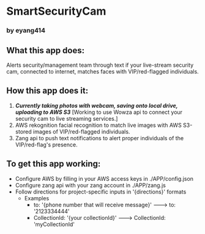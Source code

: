 
# SmartSecurityCam 
### by eyang414

## What this app does:

Alerts security/management team through text if your live-stream security cam, connected to internet, matches faces with VIP/red-flagged individuals.

## How this app does it:
  1. ***Currently taking photos with webcam, saving onto local drive, uploading to AWS S3*** [Working to use Wowza api to connect your security cam to live streaming services.]
  2. AWS rekognition facial recognition to match live images with AWS S3-stored images of VIP/red-flagged individuals.
  3. Zang api to push text notifications to alert proper individuals of the VIP/red-flag's presence.

## To get this app working:

- Configure AWS by filling in your AWS access keys in ./APP/config.json
- Configure zang api with your zang account in ./APP/zang.js
- Follow directions for project-specific inputs in '{directions}' formats
    - Examples
        - to: '{phone number that will receive message}' ---> to: '2123334444'
        - CollectionId: '{your collectionId}' ---> CollectionId: 'myCollectionId'
